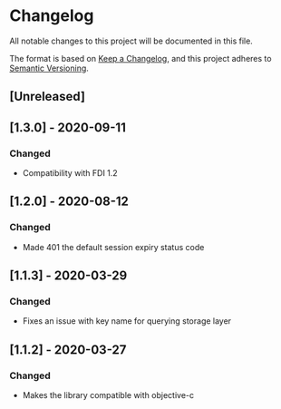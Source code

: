 # Changelog
All notable changes to this project will be documented in this file.

The format is based on [Keep a Changelog](https://keepachangelog.com/en/1.0.0/),
and this project adheres to [Semantic Versioning](https://semver.org/spec/v2.0.0.html).

## [Unreleased]

## [1.3.0] - 2020-09-11
### Changed
- Compatibility with FDI 1.2

## [1.2.0] - 2020-08-12
### Changed
- Made 401 the default session expiry status code

## [1.1.3] - 2020-03-29
### Changed
- Fixes an issue with key name for querying storage layer

## [1.1.2] - 2020-03-27
### Changed
- Makes the library compatible with objective-c